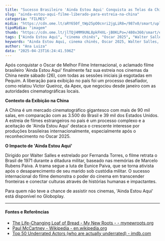 ```yaml
---
title: "Sucesso Brasileiro 'Ainda Estou Aqui' Conquista as Telas da China com Sessões Esgotadas"
slug: "ainda-estou-aqui-filme-liberado-para-estreia-na-china"
categoria: "FILMES"
midia: "https://cdn.ome.lt/aRY650f_tWp25pO0cnri2jgLiR8=/987x0/smart/uploads/conteudo/fotos/OMELETE_CAPA_-_2025-04-23T130746.416.png"
tipoMidia: "imagem"
thumb: "https://cdn.ome.lt/jlTQjHMM9UNL8pkFHXL-jB0KLPo=/480x360/smart/extras/conteudos/omelete_THUMB_-_2025-04-23T130729.887.png"
tags: ["Ainda Estou Aqui", "cinema chinês", "Oscar 2025", "Walter Salles", "Fernanda Torres", "filme brasileiro", "estreia na China", "Globoplay"]
keywords: "Ainda Estou Aqui, cinema chinês, Oscar 2025, Walter Salles, Fernanda Torres, filme brasileiro, estreia na China, Globoplay"
author: "Ana Luiza"
data: "2025-04-23T16:24:41.596Z"
---
```


Após conquistar o Oscar de Melhor Filme Internacional, o aclamado filme brasileiro 'Ainda Estou Aqui' finalmente faz sua estreia nos cinemas da China neste sábado (26), com todas as sessões iniciais já esgotadas em Pequim. A liberação para exibição no país foi um processo desafiador, como relatou Victor Queiroz, da Apex, que negociou desde janeiro com as autoridades cinematográficas locais.

**Contexto da Exibição na China**

A China é um mercado cinematográfico gigantesco com mais de 90 mil salas, em comparação com as 3.500 do Brasil e 39 mil dos Estados Unidos. A estreia de filmes estrangeiros no país é um processo complexo e a aceitação de 'Ainda Estou Aqui' destaca o crescente interesse por produções brasileiras internacionalmente, especialmente após o reconhecimento no Oscar 2025.

**O Impacto de 'Ainda Estou Aqui'**

Dirigido por Walter Salles e estrelado por Fernanda Torres, o filme retrata o Brasil de 1971 durante a ditadura militar, baseado nas memórias de Marcelo Rubens Paiva. A trama segue a luta de Eunice Paiva, que se torna ativista após o desaparecimento de seu marido sob custódia militar. O sucesso internacional do filme demonstra o poder do cinema em transcender fronteiras e conectar culturas através de histórias humanas e impactantes.

Para quem não teve a chance de assistir nos cinemas, 'Ainda Estou Aqui' está disponível no Globoplay.

---

#### Fontes e Referências

- [The Life-Changing Loaf of Bread - My New Roots - - mynewroots.org](https://www.mynewroots.org/2013/02/the-life-changing-loaf-of-bread/)
- [Paul McCartney - Wikipedia - en.wikipedia.org](https://en.wikipedia.org/wiki/Paul_McCartney)
- [Top 50 Underrated Actors (who are actually underrated) - imdb.com](https://www.imdb.com/list/ls003528862/)